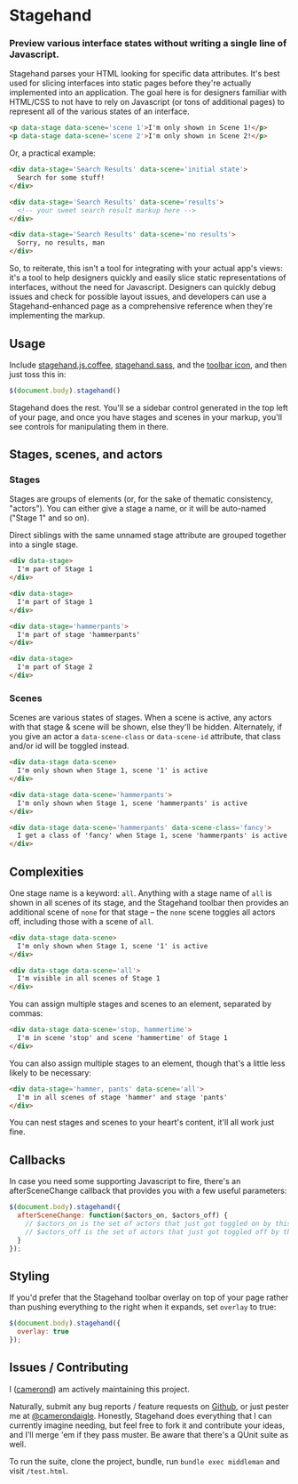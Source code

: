 # Stagehand

### Preview various interface states without writing a single line of Javascript.

Stagehand parses your HTML looking for specific data attributes. It's best used for slicing interfaces into static pages before they're actually implemented into an application. The goal here is for designers familiar with HTML/CSS to not have to rely on Javascript (or tons of additional pages) to represent all of the various states of an interface.

```html
<p data-stage data-scene='scene 1'>I'm only shown in Scene 1!</p>
<p data-stage data-scene='scene 2'>I'm only shown in Scene 2!</p>
```

Or, a practical example:

```html
<div data-stage='Search Results' data-scene='initial state'>
  Search for some stuff!
</div>

<div data-stage='Search Results' data-scene='results'>
  <!-- your sweet search result markup here -->
</div>

<div data-stage='Search Results' data-scene='no results'>
  Sorry, no results, man
</div>
```

So, to reiterate, this isn't a tool for integrating with your actual app's views: it's a tool to help designers quickly and easily slice static representations of interfaces, without the need for Javascript. Designers can quickly debug issues and check for possible layout issues, and developers can use a Stagehand-enhanced page as a comprehensive reference when they're implementing the markup.

## Usage

Include [stagehand.js.coffee](https://github.com/camerond/stagehand/blob/master/source/javascripts/stagehand.js.coffee), [stagehand.sass](https://github.com/camerond/stagehand/blob/master/source/stylesheets/stagehand.sass), and the [toolbar icon](https://github.com/camerond/stagehand/blob/master/source/images/stagehand-icon.png), and then just toss this in:

```javascript
$(document.body).stagehand()
```

Stagehand does the rest. You'll se a sidebar control generated in the top left of your page, and once you have stages and scenes in your markup, you'll see controls for manipulating them in there.

## Stages, scenes, and actors

### Stages

Stages are groups of elements (or, for the sake of thematic consistency, "actors"). You can either give a stage a name, or it will be auto-named ("Stage 1" and so on).

Direct siblings with the same unnamed stage attribute are grouped together into a single stage.

```html
<div data-stage>
  I'm part of Stage 1
</div>

<div data-stage>
  I'm part of Stage 1
</div>

<div data-stage='hammerpants'>
  I'm part of stage 'hammerpants'
</div>

<div data-stage>
  I'm part of Stage 2
</div>
```

### Scenes

Scenes are various states of stages. When a scene is active, any actors with that stage & scene will be shown, else they'll be hidden. Alternately, if you give an actor a `data-scene-class` or `data-scene-id` attribute, that class and/or id will be toggled instead.

```html
<div data-stage data-scene>
  I'm only shown when Stage 1, scene '1' is active
</div>

<div data-stage data-scene='hammerpants'>
  I'm only shown when Stage 1, scene 'hammerpants' is active
</div>

<div data-stage data-scene='hammerpants' data-scene-class='fancy'>
  I get a class of 'fancy' when Stage 1, scene 'hammerpants' is active
</div>
```

## Complexities

One stage name is a keyword: `all`. Anything with a stage name of `all` is shown in all scenes of its stage, and the Stagehand toolbar then provides an additional scene of `none` for that stage – the `none` scene toggles all actors off, including those with a scene of `all`.

```html
<div data-stage data-scene>
  I'm only shown when Stage 1, scene '1' is active
</div>

<div data-stage data-scene='all'>
  I'm visible in all scenes of Stage 1
</div>
```

You can assign multiple stages and scenes to an element, separated by commas:

```html
<div data-stage data-scene='stop, hammertime'>
  I'm in scene 'stop' and scene 'hammertime' of Stage 1
</div>
```

You can also assign multiple stages to an element, though that's a little less likely to be necessary:

```html
<div data-stage='hammer, pants' data-scene='all'>
  I'm in all scenes of stage 'hammer' and stage 'pants'
</div>
```

You can nest stages and scenes to your heart's content, it'll all work just fine.

## Callbacks

In case you need some supporting Javascript to fire, there's an afterSceneChange callback that provides you with a few useful parameters:

```javascript
$(document.body).stagehand({
  afterSceneChange: function($actors_on, $actors_off) {
    // $actors_on is the set of actors that just got toggled on by this scene change
    // $actors_off is the set of actors that just got toggled off by this scene change
  }
});
```

## Styling

If you'd prefer that the Stagehand toolbar overlay on top of your page rather than pushing everything to the right when it expands, set `overlay` to true:

```javascript
$(document.body).stagehand({
  overlay: true
});
```

## Issues / Contributing

I ([camerond](http://github.com/camerond)) am actively maintaining this project.

Naturally, submit any bug reports / feature requests on [Github](https://github.com/camerond/stagehand/issues), or just pester me at  [@camerondaigle](http://twitter.com/camerondaigle). Honestly, Stagehand does everything that I can currently imagine needing, but feel free to fork it and contribute your ideas, and I'll merge 'em if they pass muster. Be aware that there's a QUnit suite as well.

To run the suite, clone the project, bundle, run `bundle exec middleman` and visit `/test.html`.